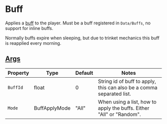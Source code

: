 # Buff

Applies a [buff](https://stardewvalleywiki.com/Modding:Buffs) to the player. Must be a buff registered in `Data/Buffs`, no support for inline buffs.

Normally buffs expire when sleeping, but due to trinket mechanics this buff is reapplied every morning.

## [Args](~/api/TrinketTinker.Models.AbilityArgs.BuffArgs.yml)

| Property | Type | Default | Notes |
| -------- | ---- | ------- | ----- |
| `BuffId` | float | 0 | String id of buff to apply, this can also be a comma separated list. |
| `Mode` | BuffApplyMode | "All" | When using a list, how to apply the buffs. Either "All" or "Random". |

